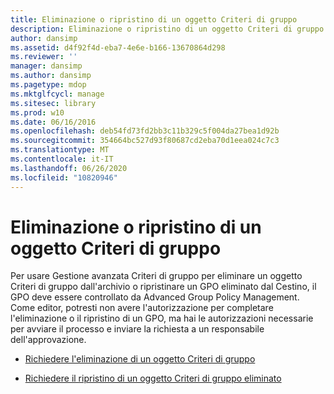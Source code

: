 ```yaml
---
title: Eliminazione o ripristino di un oggetto Criteri di gruppo
description: Eliminazione o ripristino di un oggetto Criteri di gruppo
author: dansimp
ms.assetid: d4f92f4d-eba7-4e6e-b166-13670864d298
ms.reviewer: ''
manager: dansimp
ms.author: dansimp
ms.pagetype: mdop
ms.mktglfcycl: manage
ms.sitesec: library
ms.prod: w10
ms.date: 06/16/2016
ms.openlocfilehash: deb54fd73fd2bb3c11b329c5f004da27bea1d92b
ms.sourcegitcommit: 354664bc527d93f80687cd2eba70d1eea024c7c3
ms.translationtype: MT
ms.contentlocale: it-IT
ms.lasthandoff: 06/26/2020
ms.locfileid: "10820946"
---
```

# Eliminazione o ripristino di un oggetto Criteri di gruppo


Per usare Gestione avanzata Criteri di gruppo per eliminare un oggetto Criteri di gruppo dall'archivio o ripristinare un GPO eliminato dal Cestino, il GPO deve essere controllato da Advanced Group Policy Management. Come editor, potresti non avere l'autorizzazione per completare l'eliminazione o il ripristino di un GPO, ma hai le autorizzazioni necessarie per avviare il processo e inviare la richiesta a un responsabile dell'approvazione.

-   [Richiedere l'eliminazione di un oggetto Criteri di gruppo](request-deletion-of-a-gpo-agpm40.md)

-   [Richiedere il ripristino di un oggetto Criteri di gruppo eliminato](request-restoration-of-a-deleted-gpo-agpm40.md)

 

 





